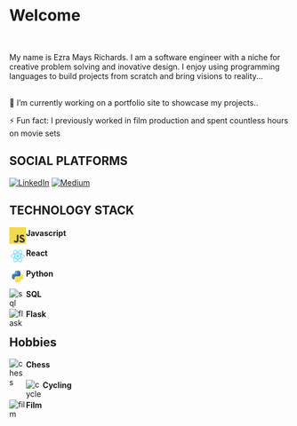 # Welcome

<br>

My name is Ezra Mays Richards. I am a software engineer with a niche for creative problem solving and inovative design. I enjoy using programming languages to build projects from scratch and bring visions to reality... 

<br>
🌱 I’m currently working on a portfolio site to showcase my projects..

⚡ Fun fact: I previously worked in film production and spent countless hours on movie sets
<br>


## SOCIAL PLATFORMS
 
[![LinkedIn](https://img.shields.io/badge/LinkedIn-0077B5?style=for-the-badge&logo=linkedin&logoColor=white)](https://www.linkedin.com/in/ezra-mays/) 
[![Medium](https://img.shields.io/badge/medium-%2312100E.svg?style=for-the-badge&logo=medium&logoColor=white)](https://medium.com/@ezra1almond)

 
## TECHNOLOGY STACK
   
<img align="left" alt="JavaScript" width="30px" src="https://raw.githubusercontent.com/github/explore/80688e429a7d4ef2fca1e82350fe8e3517d3494d/topics/javascript/javascript.png"> <h4><a name="js"></a>Javascript</h4> 

<img align="left" alt="react" width="30px" src="https://raw.githubusercontent.com/github/explore/80688e429a7d4ef2fca1e82350fe8e3517d3494d/topics/react/react.png"> <h4><a name="react"></a>React</h4> 

<img align="left" alt="python" width="30px" src="https://raw.githubusercontent.com/github/explore/80688e429a7d4ef2fca1e82350fe8e3517d3494d/topics/python/python.png?size=48"> <h4><a name="python"></a>Python</h4>

<img align="left" alt="sql" width="30px" src="https://static-00.iconduck.com/assets.00/sql-database-generic-icon-380x512-ez505zus.png"> <h4><a name="sql"></a>SQL</h4>

<img align="left" alt="flask" width="30px" src="https://static-00.iconduck.com/assets.00/flask-icon-1594x2048-84mjydzf.png"> <h4><a name="flask"></a>Flask</h4>

## Hobbies
 
<img align="left" alt="chess" width="30px" src="https://encrypted-tbn0.gstatic.com/images?q=tbn:ANd9GcTYHx7RK8j3BltGF7mW3SOhW9skJCP5jX-szw&usqp=CAU"> <h4><a name="chess"></a>Chess</h4>

<img align="left" alt="cycle" width="30px" src="https://d1nhio0ox7pgb.cloudfront.net/_img/o_collection_png/green_dark_grey/256x256/plain/bicycle.png"> <h4><a name="cycle"></a>Cycling</h4>

<img align="left" alt="film" width="30px" src="https://png.pngtree.com/png-clipart/20190921/original/pngtree-movie-board-icon-png-image_4751062.jpg"> <h4><a name="film"></a>Film</h4>





 

<!--
**Ez4Prez/Ez4Prez** is a ✨ _special_ ✨ repository because its `README.md` (this file) appears on your GitHub profile.

Here are some ideas to get you started:

- 🔭 I’m currently working on ...
- 🌱 I’m currently learning ...
- 👯 I’m looking to collaborate on ...
- 🤔 I’m looking for help with ...
- 💬 Ask me about ...
- 📫 How to reach me: ...
- 😄 Pronouns: ...
- ⚡ Fun fact: ...
-->
